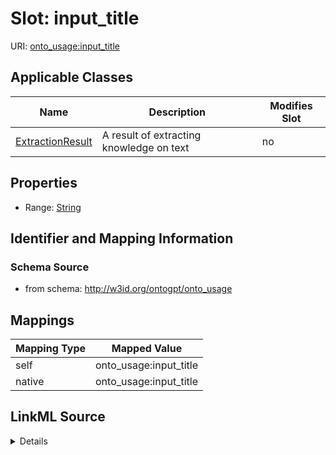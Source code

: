 

# Slot: input_title

URI: [onto_usage:input_title](http://w3id.org/ontogpt/onto_usageinput_title)



<!-- no inheritance hierarchy -->





## Applicable Classes

| Name | Description | Modifies Slot |
| --- | --- | --- |
| [ExtractionResult](ExtractionResult.md) | A result of extracting knowledge on text |  no  |







## Properties

* Range: [String](String.md)





## Identifier and Mapping Information







### Schema Source


* from schema: http://w3id.org/ontogpt/onto_usage




## Mappings

| Mapping Type | Mapped Value |
| ---  | ---  |
| self | onto_usage:input_title |
| native | onto_usage:input_title |




## LinkML Source

<details>
```yaml
name: input_title
from_schema: http://w3id.org/ontogpt/onto_usage
rank: 1000
alias: input_title
owner: ExtractionResult
domain_of:
- ExtractionResult
range: string

```
</details>
